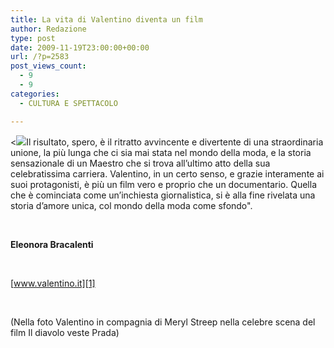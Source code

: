 ```yaml
---
title: La vita di Valentino diventa un film
author: Redazione
type: post
date: 2009-11-19T23:00:00+00:00
url: /?p=2583
post_views_count:
  - 9
  - 9
categories:
  - CULTURA E SPETTACOLO

---
```

<<img decoding="async" src="https://progressonline.it/wp-content/plugins/wp-ultimate-csv-importer/images/noimage.png" />Il risultato, spero, &egrave; il ritratto avvincente e divertente di una straordinaria unione, la pi&ugrave; lunga che ci sia mai stata nel mondo della moda, e la storia sensazionale di un Maestro che si trova all&#8217;ultimo atto della sua celebratissima carriera. Valentino, in un certo senso, e grazie interamente ai suoi protagonisti, &egrave; pi&ugrave; un film vero e proprio che un documentario. Quella che &egrave; cominciata come un&#8217;inchiesta giornalistica, si &egrave; alla fine rivelata una storia d&#8217;amore unica, col mondo della moda come sfondo".



&nbsp;



**Eleonora Bracalenti**



&nbsp;



[www.valentino.it][1]



&nbsp;



(Nella foto Valentino in compagnia di Meryl Streep nella celebre scena del film Il diavolo veste Prada)

 [1]: https://www.valentino.it